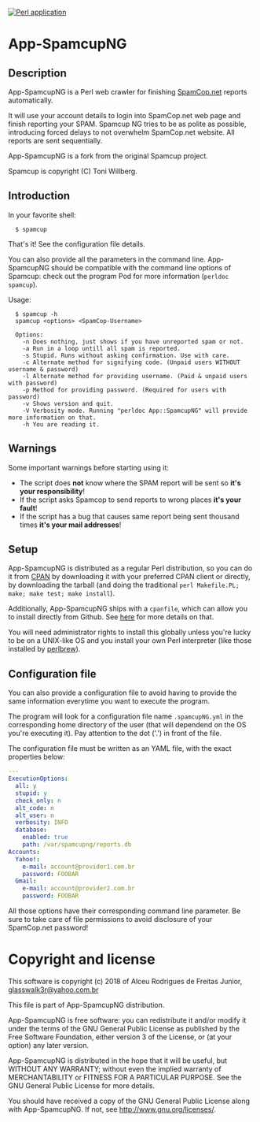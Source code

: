 [![Perl application](https://github.com/glasswalk3r/App-SpamcupNG/actions/workflows/unit-test.yml/badge.svg)](https://github.com/glasswalk3r/App-SpamcupNG/actions/workflows/unit-test.yml)

# App-SpamcupNG

## Description

App-SpamcupNG is a Perl web crawler for finishing
[SpamCop.net](https://www.spamcop.net/) reports automatically.

It will use your account details to login into SpamCop.net web page and finish
reporting your SPAM. Spamcup NG tries to be as polite as possible, introducing
forced delays to not overwhelm SpamCop.net website. All reports are sent
sequentially.

App-SpamcupNG is a fork from the original Spamcup project.

Spamcup is copyright (C) Toni Willberg.

## Introduction

In your favorite shell:

```
  $ spamcup
```

That's it! See the configuration file details.

You can also provide all the parameters in the command line. App-SpamcupNG
should be compatible with the command line options of Spamcup: check out the
program Pod for more information (`perldoc spamcup`).

Usage:

```
  $ spamcup -h
  spamcup <options> <SpamCop-Username>

  Options:
    -n Does nothing, just shows if you have unreported spam or not.
    -a Run in a loop untill all spam is reported.
    -s Stupid. Runs without asking confirmation. Use with care.
    -c Alternate method for signifying code. (Unpaid users WITHOUT username & password)
    -l Alternate method for providing username. (Paid & unpaid users with password)
    -p Method for providing password. (Required for users with password)
    -v Shows version and quit.
    -V Verbosity mode. Running "perldoc App::SpamcupNG" will provide more information on that.
    -h You are reading it.
```

## Warnings

Some important warnings before starting using it:

- The script does **not** know where the SPAM report will be sent so **it's
your responsibility**!
- If the script asks Spamcop to send reports to wrong places **it's your
fault**!
- If the script has a bug that causes same report being sent thousand times
**it's your mail addresses**!

## Setup

App-SpamcupNG is distributed as a regular Perl distribution, so you can do it
from [CPAN](http://search.cpan.org) by downloading it with your preferred CPAN
client or directly, by downloading the tarball (and doing the traditional
`perl Makefile.PL; make; make test; make install`).

Additionally, App-SpamcupNG ships with a `cpanfile`, which can allow you to
install directly from Github. See
[here](http://blogs.perl.org/users/mark_allen/2013/07/why-i-use-cpanfile-and-you-should-too.html)
for more details on that.

You will need administrator rights to install this globally unless you're lucky
to be on a UNIX-like OS and you install your own Perl interpreter (like those
installed by [perlbrew](https://perlbrew.pl/)).

## Configuration file

You can also provide a configuration file to avoid having to provide the same
information everytime you want to execute the program.

The program will look for a configuration file name `.spamcupNG.yml` in the
corresponding home directory of the user (that will dependend on the OS you're
executing it). Pay attention to the dot ('.') in front of the file.

The configuration file must be written as an YAML file, with the exact
properties below:

```YAML
---
ExecutionOptions:
  all: y
  stupid: y
  check_only: n
  alt_code: n
  alt_user: n
  verbosity: INFO
  database:
    enabled: true
    path: /var/spamcupng/reports.db
Accounts:
  Yahoo!:
    e-mail: account@provider1.com.br
    password: FOOBAR
  Gmail:
    e-mail: account@provider2.com.br
    password: FOOBAR
```
All those options have their corresponding command line parameter. Be sure to
take care of file permissions to avoid disclosure of your SpamCop.net password!

# Copyright and license

This software is copyright (c) 2018 of Alceu Rodrigues de Freitas Junior,
<glasswalk3r@yahoo.com.br>

This file is part of App-SpamcupNG distribution.

App-SpamcupNG is free software: you can redistribute it and/or modify
it under the terms of the GNU General Public License as published by
the Free Software Foundation, either version 3 of the License, or
(at your option) any later version.

App-SpamcupNG is distributed in the hope that it will be useful,
but WITHOUT ANY WARRANTY; without even the implied warranty of
MERCHANTABILITY or FITNESS FOR A PARTICULAR PURPOSE. See the
GNU General Public License for more details.

You should have received a copy of the GNU General Public License
along with App-SpamcupNG. If not, see http://www.gnu.org/licenses/.
